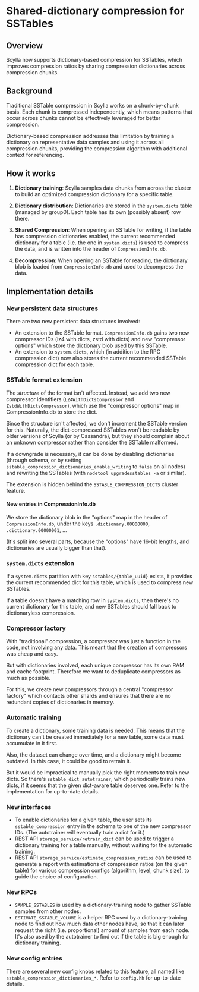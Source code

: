 # Shared-dictionary compression for SSTables

## Overview

Scylla now supports dictionary-based compression for SSTables, which improves
compression ratios by sharing compression dictionaries across compression
chunks.

## Background

Traditional SSTable compression in Scylla works on a chunk-by-chunk basis. Each
chunk is compressed independently, which means patterns that occur across chunks
cannot be effectively leveraged for better compression.

Dictionary-based compression addresses this limitation by training a dictionary
on representative data samples and using it across all compression chunks,
providing the compression algorithm with additional context for referencing.

## How it works

1. **Dictionary training**: Scylla samples data chunks from across the cluster
to build an optimized compression dictionary for a specific table.

2. **Dictionary distribution**: Dictionaries are stored in the `system.dicts`
table (managed by group0). Each table has its own (possibly absent) row there.

3. **Shared Compression**: When opening an SSTable for writing, if the table
has compression dictionaries enabled, the current
recommended dictionary for a table (i.e. the one in `system.dicts`)
is used to compress the data, and is written into the header of
`CompressionInfo.db`.

4. **Decompression**: When opening an SSTable for reading, the dictionary blob
is loaded from `CompressionInfo.db` and used to decompress the data.

## Implementation details

### New persistent data structures

There are two new persistent data structures involved:
- An extension to the SSTable format. `CompressionInfo.db` gains two new
  compressor IDs (lz4 with dicts, zstd with dicts) and new "compressor options"
  which store the dictionary blob used by this SSTable.
- An extension to `system.dicts`, which (in addition to the RPC compression
  dict) now also stores the current recommended SSTable compression dict
  for each table.

### SSTable format extension

The *structure* of the format isn't affected. Instead, we add two new compressor
identifiers (`LZ4WithDictsCompressor` and `ZstdWithDictsCompressor`), which
use the "compressor options" map in CompressionInfo.db to store the dict.

Since the structure isn't affected, we don't increment the SSTable version for
this. Naturally, the dict-compressed SSTables won't be readable by older
versions of Scylla (or by Cassandra), but they should complain about an unknown
compressor rather than consider the SSTable malformed.

If a downgrade is necessary, it can be done by disabling dictionaries
(through schema, or by setting `sstable_compression_dictionaries_enable_writing`
to `false` on all nodes) and rewriting the SSTables
(with `nodetool upgradesstables -a` or similar).

The extension is hidden behind the `SSTABLE_COMPRESSION_DICTS` cluster feature.

#### New entries in CompressionInfo.db

We store the dictionary blob in the "options" map in the header of
`CompressionInfo.db`, under the keys `.dictionary.00000000`,
`.dictionary.00000001`, ...

(It's split into several parts, because the "options" have 16-bit lengths,
and dictionaries are usually bigger than that).

### `system.dicts` extension

If a `system.dicts` partition with key `sstables/{table_uuid}` exists,
it provides the current recommended dict for this table, which is used
to compress new SSTables.

If a table doesn't have a matching row in `system.dicts`, then there's no
current dictionary for this table, and new SSTables should fall back to
dictionaryless compression.

### Compressor factory

With "traditional" compression, a compressor was just a function in the code,
not involving any data. This meant that the creation of compressors was
cheap and easy.

But with dictionaries involved, each unique compressor has its own RAM and cache
footprint. Therefore we want to deduplicate compressors as much as possible.

For this, we create new compressors through a central "compressor factory"
which contacts other shards and ensures that there are no redundant copies
of dictionaries in memory.

### Automatic training

To create a dictionary, some training data is needed.
This means that the dictionary can't be created immediately for a new table,
some data must accumulate in it first.

Also, the dataset can change over time, and a dictionary might become outdated.
In this case, it could be good to retrain it.

But it would be impractical to manually pick the right moments to train new
dicts. So there's `sstable_dict_autotrainer`, which periodically trains
new dicts, if it seems that the given dict-aware table deserves one.
Refer to the implementation for up-to-date details.

### New interfaces

- To enable dictionaries for a given table, the user sets its
  `sstable_compression` entry in the schema to one of the new compressor IDs.
  (The autotrainer will eventually train a dict for it.)
- REST API `storage_service/retrain_dict` can be used to trigger a dictionary
  training for a table manually, without waiting for the automatic training.
- REST API `storage_service/estimate_compression_ratios` can be used to generate
  a report with estimations of compression ratios (on the given table) for
  various compression configs (algorithm, level, chunk size), to guide the
  choice of configuration.

### New RPCs

- `SAMPLE_SSTABLES` is used by a dictionary-training node to gather SSTable
  samples from other nodes.
- `ESTIMATE_SSTABLE_VOLUME` is a helper RPC used by a dictionary-training node
  to find out how much data other nodes have, so that it can later request
  the right (i.e. proportional) amount of samples from each node.
  It's also used by the autotrainer to find out if the table is big enough for
  dictionary training.

### New config entries

There are several new config knobs related to this feature, all named like
`sstable_compression_dictionaries_*`.
Refer to `config.hh` for up-to-date details.
